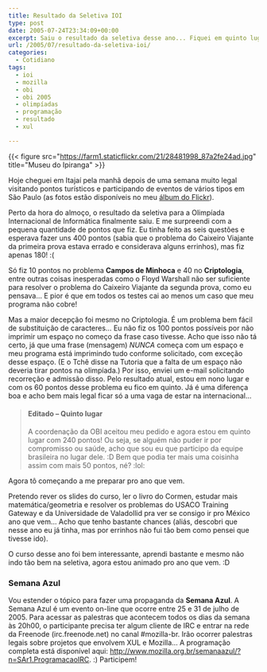 ```yaml
---
title: Resultado da Seletiva IOI
type: post
date: 2005-07-24T23:34:09+00:00
excerpt: Saiu o resultado da seletiva desse ano... Fiquei em quinto lugar!
url: /2005/07/resultado-da-seletiva-ioi/
categories:
  - Cotidiano
tags:
  - ioi
  - mozilla
  - obi
  - obi 2005
  - olimpíadas
  - programação
  - resultado
  - xul

---
```

{{< figure src="https://farm1.staticflickr.com/21/28481998_87a2fe24ad.jpg" title="Museu do Ipiranga" >}}

Hoje cheguei em Itajaí pela manhã depois de uma semana muito legal visitando pontos turísticos e participando de eventos de vários tipos em São Paulo (as fotos estão disponíveis no meu [álbum do Flickr][2]).

Perto da hora do almoço, o resultado da seletiva para a Olimpíada Internacional de Informática finalmente saiu. E me surpreendi com a pequena quantidade de pontos que fiz. Eu tinha feito as seis questões e esperava fazer uns 400 pontos (sabia que o problema do Caixeiro Viajante da primeira prova estava errado e considerava alguns errinhos), mas fiz apenas 180! :(

Só fiz 10 pontos no problema **Campos de Minhoca** e 40 no **Criptologia**, entre outras coisas inesperadas como o Floyd Warshall não ser suficiente para resolver o problema do Caixeiro Viajante da segunda prova, como eu pensava… E pior é que em todos os testes cai ao menos um caso que meu programa não cobre!

Mas a maior decepção foi mesmo no Criptologia. É um problema bem fácil de substituição de caracteres… Eu não fiz os 100 pontos possíveis por não imprimir um espaço no começo da frase caso tivesse. Acho que isso não tá certo, já que uma frase (mensagem) _NUNCA_ começa com um espaço e meu programa está imprimindo tudo conforme solicitado, com exceção desse espaço. (E o Tchê disse na Tutoria que a falta de um espaço não deveria tirar pontos na olimpíada.) Por isso, enviei um e-mail solicitando recorreção e admissão disso. Pelo resultado atual, estou em nono lugar e com os 60 pontos desse problema eu fico em quinto. Já é uma diferença boa e acho bem mais legal ficar só a uma vaga de estar na internacional…

> #### Editado – Quinto lugar
>
> A coordenação da OBI aceitou meu pedido e agora estou em quinto lugar com 240 pontos! Ou seja, se alguém não puder ir por compromisso ou saúde, acho que sou eu que participo da equipe brasileira no lugar dele. :D Bem que podia ter mais uma coisinha assim com mais 50 pontos, né? :lol:

Agora tô começando a me preparar pro ano que vem.

Pretendo rever os slides do curso, ler o livro do Cormen, estudar mais matemática/geometria e resolver os problemas do USACO Training Gateway e da Universidade de Valadollid pra ver se consigo ir pro México ano que vem… Acho que tenho bastante chances (aliás, descobri que nesse ano eu já tinha, mas por errinhos não fui tão bem como pensei que tivesse ido).

O curso desse ano foi bem interessante, aprendi bastante e mesmo não indo tão bem na seletiva, agora estou animado pro ano que vem. :D

### Semana Azul

Vou estender o tópico para fazer uma propaganda da **Semana Azul**. A Semana Azul é um evento on-line que ocorre entre 25 e 31 de julho de 2005. Para acessar as palestras que acontecem todos os dias da semana às 20h00, o participante precisa ter algum cliente de IRC e entrar na rede da Freenode (irc.freenode.net) no canal #mozilla-br. Irão ocorrer palestras legais sobre projetos que envolvem XUL e Mozilla… A programação completa está disponível aqui: <http://www.mozilla.org.br/semanaazul/?n=SAr1.ProgramacaoIRC>. :) Participem!

 [2]: http://www.flickr.com/photos/tiago
